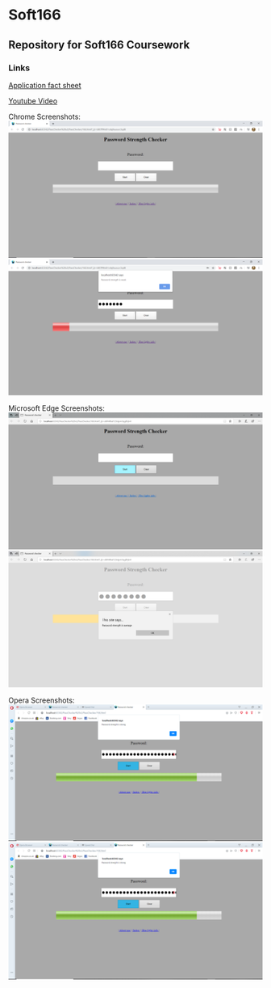 # Soft166
## Repository for Soft166 Coursework

### Links

[Application fact sheet](https://drive.google.com/open?id=1Ydibxh4X8DwGamY2jaNcJxD0nkEaAYfu)

[Youtube Video](https://youtu.be/KaUvqc_aUKw)

Chrome Screenshots:
![alt-text](https://github.com/CallumGWilliams/Soft166/blob/master/PassChecker%20v2/PassChecker/images/chromeScreenshot1.png)
![alt-text](https://github.com/CallumGWilliams/Soft166/blob/master/PassChecker%20v2/PassChecker/images/chromeScreenshot2.png)

Microsoft Edge Screenshots:
![alt-text](https://github.com/CallumGWilliams/Soft166/blob/master/PassChecker%20v2/PassChecker/images/edgeScreenshot1.png)
![alt-text](https://github.com/CallumGWilliams/Soft166/blob/master/PassChecker%20v2/PassChecker/images/edgeScreenshot2.png)

Opera Screenshots:
![alt-text](https://github.com/CallumGWilliams/Soft166/blob/master/PassChecker%20v2/PassChecker/images/operaScreenshot2.png)
![alt-text](https://github.com/CallumGWilliams/Soft166/blob/master/PassChecker%20v2/PassChecker/images/operaScreenshot2.png)
